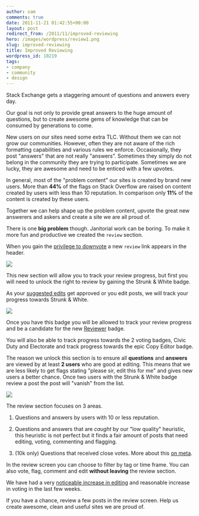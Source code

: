 ```yaml
---
author: sam
comments: true
date: 2011-11-21 01:42:55+00:00
layout: post
redirect_from: /2011/11/improved-reviewing
hero: /images/wordpress/review1.png
slug: improved-reviewing
title: Improved Reviewing
wordpress_id: 10219
tags:
- company
- community
- design
---
```


Stack Exchange gets a staggering amount of questions and answers every day.

Our goal is not only to provide great answers to the huge amount of questions, but to create awesome gems of knowledge that can be consumed by generations to come.

New users on our sites need some extra TLC. Without them we can not grow our communities. However, often they are not aware of the rich formatting capabilities and various rules we enforce. Occasionally, they post "answers" that are not really "answers". Sometimes they simply do not belong in the community they are trying to participate. Sometimes we are lucky, they are awesome and need to be enticed with a few upvotes.

In general, most of the "problem content" our sites is created by brand new users. More than **44%** of the flags on Stack Overflow are raised on content created by users with less than 10 reputation. In comparison only **11%** of the content is created by these users.

Together we can help shape up the problem content, upvote the great new answerers and askers and create a site we are all proud of.

There is one **big problem** though. Janitorial work can be boring. To make it more fun and productive we created the `review` section.

When you gain the [privilege to downvote](http://stackoverflow.com/privileges/vote-down) a new `review` link appears in the header.

![](/blog/images/wordpress/review1.png)

This new section will allow you to track your review progress, but first you will need to unlock the right to review by gaining the Strunk & White badge.

As your [suggested edits](http://blog.stackoverflow.com/2011/02/suggested-edits-and-edit-review/) get approved or you edit posts, we will track your progress towards Strunk & White.

![](/blog/images/wordpress/progress1.png)

Once you have this badge you will be allowed to track your review progress and be a candidate for the new [Reviewer](http://stackoverflow.com/badges/1478/reviewer) badge.

You will also be able to track progress towards the 2 voting badges, Civic Duty and Electorate and track progress towards the epic Copy Editor badge.

The reason we unlock this section is to ensure all **questions** and **answers** are viewed by at least **2 users** who are good at editing. This means that we are less likely to get flags stating "please sir, edit this for me" and gives new users a better chance. Once two users with the Strunk & White badge review a post the post will "vanish" from the list.

![](/blog/images/wordpress/reviewprogress.png)

The review section focuses on 3 areas.





  1. Questions and answers by users with 10 or less reputation.


  2. Questions and answers that are _caught_ by our "low quality" heuristic, this heuristic is not perfect but it finds a fair amount of posts that need editing, voting, commenting and flagging.


  3. (10k only) Questions that received close votes. More about this [on meta](http://meta.stackoverflow.com/questions/111734/26-000-questions-have-close-votes-now-what).  



In the review screen you can choose to filter by tag or time frame. You can also vote, flag, comment and edit **without leaving** the review section.

We have had a very [noticeable increase in editing](http://meta.stackoverflow.com/questions/112600/has-the-new-reviewing-interface-and-or-the-badge-objectively-reduced-spam-and-no/112692#112692) and reasonable increase in voting in the last few weeks.

If you have a chance, review a few posts in the review screen. Help us create awesome, clean and useful sites we are proud of.

